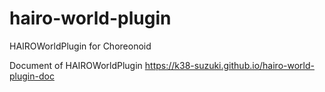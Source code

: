 # hairo-world-plugin
HAIROWorldPlugin for Choreonoid

Document of HAIROWorldPlugin
https://k38-suzuki.github.io/hairo-world-plugin-doc

